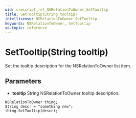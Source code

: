 ```yaml
---
uid: crmscript_ref_NSRelationToOwner_SetTooltip
title: SetTooltip(String tooltip)
intellisense: NSRelationToOwner.SetTooltip
keywords: NSRelationToOwner, SetTooltip
so.topic: reference
---
```


# SetTooltip(String tooltip)

Set the tooltip description for the NSRelationToOwner list item.

## Parameters

* **tooltip** String NSRelationToOwner tooltip description.

```crmscript
NSRelationToOwner thing;
String descr = "something new";
thing.SetTooltip(descr);
```

